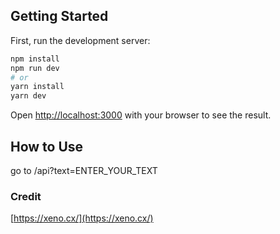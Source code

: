 ## Getting Started

First, run the development server:

```bash
npm install
npm run dev
# or
yarn install
yarn dev
```

Open [http://localhost:3000](http://localhost:3000) with your browser to see the result.

## How to Use

go to /api?text=ENTER_YOUR_TEXT

### Credit

[https://xeno.cx/](https://xeno.cx/)
